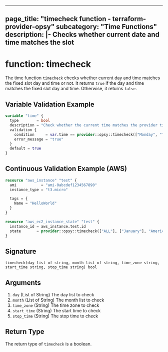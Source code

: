 
---
page_title: "timecheck function - terraform-provider-opsy"
subcategory: "Time Functions"
description: |-
  Checks whether current date and time matches the slot
---

# function: timecheck



The time function `timecheck` checks whether current day and time matches the fixed slot day and time or not. It returns `true` if the day and time matches the fixed slot day and time. Otherwise, it returns `false`.

## Variable Validation Example

```terraform
variable "time" {
  type        = bool
  description = "Check whether the current time matches the provider time slot"
  validation {
    condition     = var.time == provider::opsy::timecheck(["Monday", "Tuesday", "Wednesday", "Thursday", "Friday"], ["ALL"], "America/New_York", "09:00", "17:00")
    error_message = "true"
  }
  default = true
}
```

## Continuous Validation Example (AWS)

```terraform
resource "aws_instance" "test" {
  ami           = "ami-0abcdef1234567890"
  instance_type = "t3.micro"

  tags = {
    Name = "HelloWorld"
  }
}

resource "aws_ec2_instance_state" "test" {
  instance_id = aws_instance.test.id
  state       = provider::opsy::timecheck(["ALL"], ["January"], "America/New_York", "09:00", "17:00") ? "running" : "stopped"
}
```

## Signature

<!-- signature generated by tfplugindocs -->
```text
timecheck(day list of string, month list of string, time_zone string, start_time string, stop_time string) bool
```

## Arguments

<!-- arguments generated by tfplugindocs -->
1. `day` (List of String) The day list to check
1. `month` (List of String) The month list to check
1. `time_zone` (String) The time zone to check
1. `start_time` (String) The start time to check
1. `stop_time` (String) The stop time to check


## Return Type

The return type of `timecheck` is a boolean.
